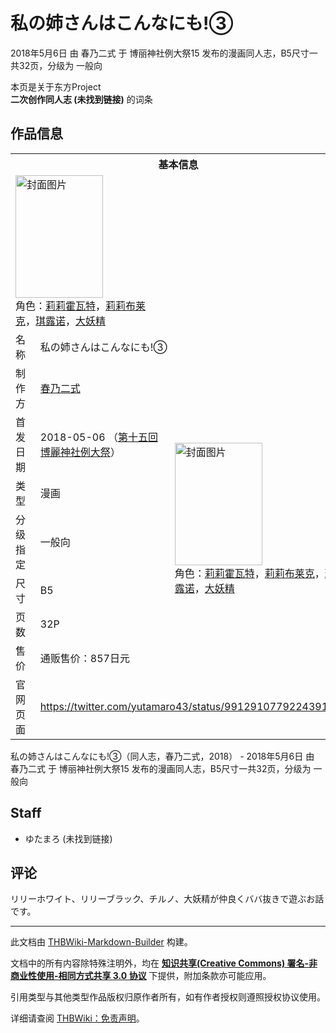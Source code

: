 # 私の姉さんはこんなにも!③

<!-- source html: G:\repos\THBWiki-Markdown-Builder\THBWikiMarkdown\Temp\main\c\ce\ns0%3A%E7%A7%81%E3%81%AE%E5%A7%89%E3%81%95%E3%82%93%E3%81%AF%E3%81%93%E3%82%93%E3%81%AA%E3%81%AB%E3%82%82%21%E2%91%A2.html -->

2018年5月6日 由 春乃二式 于 博丽神社例大祭15 发布的漫画同人志，B5尺寸一共32页，分级为 一般向

本页是关于东方Project  
 **二次创作同人志 (未找到链接)** 的词条
## 作品信息

<table><tbody><tr><th colspan="3">基本信息</th></tr><tr><td class="cover-artwork-mobile" colspan="2"><a href="./文件-私の姉さんはこんなにも!③封面.jpg.md" class="image" title="封面图片"><img alt="封面图片" src="https://upload.thwiki.cc/thumb/3/3b/%E7%A7%81%E3%81%AE%E5%A7%89%E3%81%95%E3%82%93%E3%81%AF%E3%81%93%E3%82%93%E3%81%AA%E3%81%AB%E3%82%82%21%E2%91%A2%E5%B0%81%E9%9D%A2.jpg/140px-%E7%A7%81%E3%81%AE%E5%A7%89%E3%81%95%E3%82%93%E3%81%AF%E3%81%93%E3%82%93%E3%81%AA%E3%81%AB%E3%82%82%21%E2%91%A2%E5%B0%81%E9%9D%A2.jpg" decoding="async" loading="lazy" width="140" height="196" srcset="https://upload.thwiki.cc/thumb/3/3b/%E7%A7%81%E3%81%AE%E5%A7%89%E3%81%95%E3%82%93%E3%81%AF%E3%81%93%E3%82%93%E3%81%AA%E3%81%AB%E3%82%82%21%E2%91%A2%E5%B0%81%E9%9D%A2.jpg/210px-%E7%A7%81%E3%81%AE%E5%A7%89%E3%81%95%E3%82%93%E3%81%AF%E3%81%93%E3%82%93%E3%81%AA%E3%81%AB%E3%82%82%21%E2%91%A2%E5%B0%81%E9%9D%A2.jpg 1.5x, https://upload.thwiki.cc/thumb/3/3b/%E7%A7%81%E3%81%AE%E5%A7%89%E3%81%95%E3%82%93%E3%81%AF%E3%81%93%E3%82%93%E3%81%AA%E3%81%AB%E3%82%82%21%E2%91%A2%E5%B0%81%E9%9D%A2.jpg/280px-%E7%A7%81%E3%81%AE%E5%A7%89%E3%81%95%E3%82%93%E3%81%AF%E3%81%93%E3%82%93%E3%81%AA%E3%81%AB%E3%82%82%21%E2%91%A2%E5%B0%81%E9%9D%A2.jpg 2x" data-file-width="1464" data-file-height="2048"></a><div class="cover-char">角色：<a href="./莉莉霍瓦特.md" title="莉莉霍瓦特">莉莉霍瓦特</a>，<a href="./莉莉布莱克.md" title="莉莉布莱克">莉莉布莱克</a>，<a href="./琪露诺.md" title="琪露诺">琪露诺</a>，<a href="./大妖精.md" title="大妖精">大妖精</a></div></td>
</tr><tr><td class="label">名称</td><td colspan="2"> 私の姉さんはこんなにも!③ </td></tr><tr><td class="label">制作方</td><td><a href="./春乃二式.md" title="春乃二式">春乃二式</a></td><td class="cover-artwork" rowspan="7" style="min-width:196px;"><a href="./文件-私の姉さんはこんなにも!③封面.jpg.md" class="image" title="封面图片"><img alt="封面图片" src="https://upload.thwiki.cc/thumb/3/3b/%E7%A7%81%E3%81%AE%E5%A7%89%E3%81%95%E3%82%93%E3%81%AF%E3%81%93%E3%82%93%E3%81%AA%E3%81%AB%E3%82%82%21%E2%91%A2%E5%B0%81%E9%9D%A2.jpg/140px-%E7%A7%81%E3%81%AE%E5%A7%89%E3%81%95%E3%82%93%E3%81%AF%E3%81%93%E3%82%93%E3%81%AA%E3%81%AB%E3%82%82%21%E2%91%A2%E5%B0%81%E9%9D%A2.jpg" decoding="async" loading="lazy" width="140" height="196" srcset="https://upload.thwiki.cc/thumb/3/3b/%E7%A7%81%E3%81%AE%E5%A7%89%E3%81%95%E3%82%93%E3%81%AF%E3%81%93%E3%82%93%E3%81%AA%E3%81%AB%E3%82%82%21%E2%91%A2%E5%B0%81%E9%9D%A2.jpg/210px-%E7%A7%81%E3%81%AE%E5%A7%89%E3%81%95%E3%82%93%E3%81%AF%E3%81%93%E3%82%93%E3%81%AA%E3%81%AB%E3%82%82%21%E2%91%A2%E5%B0%81%E9%9D%A2.jpg 1.5x, https://upload.thwiki.cc/thumb/3/3b/%E7%A7%81%E3%81%AE%E5%A7%89%E3%81%95%E3%82%93%E3%81%AF%E3%81%93%E3%82%93%E3%81%AA%E3%81%AB%E3%82%82%21%E2%91%A2%E5%B0%81%E9%9D%A2.jpg/280px-%E7%A7%81%E3%81%AE%E5%A7%89%E3%81%95%E3%82%93%E3%81%AF%E3%81%93%E3%82%93%E3%81%AA%E3%81%AB%E3%82%82%21%E2%91%A2%E5%B0%81%E9%9D%A2.jpg 2x" data-file-width="1464" data-file-height="2048"></a><div class="cover-char">角色：<a href="./莉莉霍瓦特.md" title="莉莉霍瓦特">莉莉霍瓦特</a>，<a href="./莉莉布莱克.md" title="莉莉布莱克">莉莉布莱克</a>，<a href="./琪露诺.md" title="琪露诺">琪露诺</a>，<a href="./大妖精.md" title="大妖精">大妖精</a></div></td>
</tr><tr><td class="label">首发日期</td><td>2018-05-06&#160;（<a href="/展会作品列表?e=%E5%8D%9A%E4%B8%BD%E7%A5%9E%E7%A4%BE%E4%BE%8B%E5%A4%A7%E7%A5%AD%2315">第十五回 博麗神社例大祭</a>）</td></tr><tr><td class="label">类型</td><td>漫画</td></tr><tr><td class="label">分级指定</td><td>一般向</td></tr><tr><td class="label">尺寸</td><td>B5</td></tr><tr><td class="label">页数</td><td>32P</td></tr><tr><td class="label">售价</td><td>通贩售价：857日元</td></tr>
<tr><td class="label">官网页面</td><td colspan="2"><a rel="nofollow" class="external free" href="https://twitter.com/yutamaro43/status/991291077922439170">https://twitter.com/yutamaro43/status/991291077922439170</a></td></tr></tbody></table>

私の姉さんはこんなにも!③（同人志，春乃二式，2018） - 2018年5月6日 由 春乃二式 于 博丽神社例大祭15 发布的漫画同人志，B5尺寸一共32页，分级为 一般向
## Staff
- ゆたまろ (未找到链接)

## 评论
  
リリーホワイト、リリーブラック、チルノ、大妖精が仲良くババ抜きで遊ぶお話です。
  
  
  

  





---

此文档由 [THBWiki-Markdown-Builder](https://github.com/Delsin-Yu/THBWiki-Markdown-Builder) 构建。

文档中的所有内容除特殊注明外，均在 [**知识共享(Creative Commons) 署名-非商业性使用-相同方式共享 3.0 协议**](https://creativecommons.org/licenses/by-sa/3.0/deed.zh-hans) 下提供，附加条款亦可能应用。

引用类型与其他类型作品版权归原作者所有，如有作者授权则遵照授权协议使用。

详细请查阅 [THBWiki：免责声明](https://thbwiki.cc/THBWiki:%E5%85%8D%E8%B4%A3%E5%A3%B0%E6%98%8E)。

